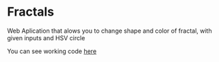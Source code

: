 # Fractals
Web Aplication that alows you to change shape and color of fractal, with given inputs and HSV circle






You can see working code [here](http://qbabor4.ct8.pl/fractals/fractals.html)
